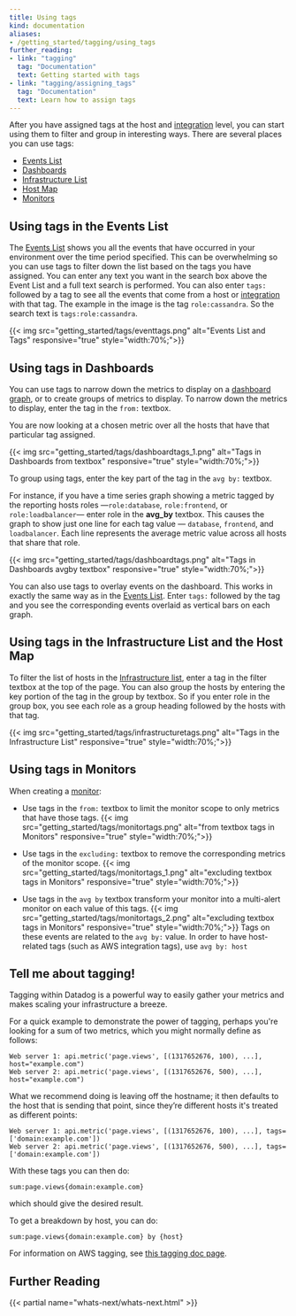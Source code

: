 ```yaml
---
title: Using tags
kind: documentation
aliases:
- /getting_started/tagging/using_tags
further_reading:
- link: "tagging"
  tag: "Documentation"
  text: Getting started with tags
- link: "tagging/assigning_tags"
  tag: "Documentation"
  text: Learn how to assign tags
---
```


After you have assigned tags at the host and [integration][1] level, you can start using them to filter and group in interesting ways. There are several places you can use tags:

- [Events List][2]
- [Dashboards][3]
- [Infrastructure List][4]
- [Host Map][5]
- [Monitors][6]

## Using tags in the Events List

The [Events List][2] shows you all the events that have occurred in your environment over the time period specified. This can be overwhelming so you can use tags to filter down the list based on the tags you have assigned. You can enter any text you want in the search box above the Event List and a full text search is performed. You can also enter `tags:` followed by a tag to see all the events that come from a host or [integration][1] with that tag. The example in the image is the tag `role:cassandra`. So the search text is `tags:role:cassandra`.

{{< img src="getting_started/tags/eventtags.png" alt="Events List and Tags" responsive="true" style="width:70%;">}}

## Using tags in Dashboards

You can use tags to narrow down the metrics to display on a [dashboard graph][7], or to create groups of metrics to display.
To narrow down the metrics to display, enter the tag in the `from:` textbox.

You are now looking at a chosen metric over all the hosts that have that particular tag assigned.

{{< img src="getting_started/tags/dashboardtags_1.png" alt="Tags in Dashboards from textbox" responsive="true" style="width:70%;">}}

To group using tags, enter the key part of the tag in the `avg by:` textbox.

For instance, if you have a time series graph showing a metric tagged by the reporting hosts roles —`role:database`, `role:frontend`, or `role:loadbalancer`— enter role in the **avg_by** textbox.
This causes the graph to show just one line for each tag value — `database`, `frontend`, and `loadbalancer`. Each line represents the average metric value across all hosts that share that role.

{{< img src="getting_started/tags/dashboardtags.png" alt="Tags in Dashboards avgby textbox" responsive="true" style="width:70%;">}}

You can also use tags to overlay events on the dashboard. This works in exactly the same way as in the [Events List][2].
Enter `tags:` followed by the tag and you see the corresponding events overlaid as vertical bars on each graph.

## Using tags in the Infrastructure List and the Host Map

To filter the list of hosts in the [Infrastructure list][4], enter a tag in the filter textbox at the top of the page. You can also group the hosts by entering the key portion of the tag in the group by textbox. So if you enter role in the group box, you see each role as a group heading followed by the hosts with that tag.  

{{< img src="getting_started/tags/infrastructuretags.png" alt="Tags in the Infrastructure List" responsive="true" style="width:70%;">}}

## Using tags in Monitors

When creating a [monitor][8]:

* Use tags in the `from:` textbox to limit the monitor scope to only metrics that have those tags.
{{< img src="getting_started/tags/monitortags.png" alt="from textbox tags in Monitors" responsive="true" style="width:70%;">}}

* Use tags in the `excluding:` textbox to remove the corresponding metrics of the monitor scope.
{{< img src="getting_started/tags/monitortags_1.png" alt="excluding textbox tags in Monitors" responsive="true" style="width:70%;">}}

* Use tags in the `avg by` textbox transform your monitor into a multi-alert monitor on each value of this tags.
{{< img src="getting_started/tags/monitortags_2.png" alt="excluding textbox tags in Monitors" responsive="true" style="width:70%;">}}
Tags on these events are related to the `avg by:` value. In order to have host-related tags (such as AWS integration tags), use `avg by: host`

## Tell me about tagging!

Tagging within Datadog is a powerful way to easily gather your metrics
and makes scaling your infrastructure a breeze.

For a quick example to demonstrate the power of tagging, perhaps you're
looking for a sum of two metrics, which you might normally define as follows:

```
Web server 1: api.metric('page.views', [(1317652676, 100), ...], host="example.com")
Web server 2: api.metric('page.views', [(1317652676, 500), ...], host="example.com")
```

What we recommend doing is leaving off the hostname; it then defaults to the host that is sending that point, since they’re different hosts it's treated as different points:

```
Web server 1: api.metric('page.views', [(1317652676, 100), ...], tags=['domain:example.com'])
Web server 2: api.metric('page.views', [(1317652676, 500), ...], tags=['domain:example.com'])
```

With these tags you can then do:

```
sum:page.views{domain:example.com}
```

which should give the desired result.

To get a breakdown by host, you can do:

```
sum:page.views{domain:example.com} by {host}
```

For information on AWS tagging, see [this tagging doc page][9].

## Further Reading

{{< partial name="whats-next/whats-next.html" >}}

[1]: /integrations
[2]: /graphing/event_stream/
[3]: /graphing/dashboards/
[4]: /graphing/infrastructure/
[5]: /graphing/infrastructure/hostmap
[6]: /monitors/
[7]: /graphing/dashboards
[8]: /monitors/monitor_types/
[9]: /integrations/amazon_web_services/
